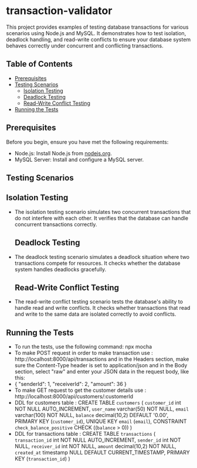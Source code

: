 # transaction-validator

This project provides examples of testing database transactions for various scenarios using Node.js and MySQL. It demonstrates how to test isolation, deadlock handling, and read-write conflicts to ensure your database system behaves correctly under concurrent and conflicting transactions.

## Table of Contents

- [Prerequisites](#prerequisites)
- [Testing Scenarios](#testing-scenarios)
  - [Isolation Testing](#isolation-testing)
  - [Deadlock Testing](#deadlock-testing)
  - [Read-Write Conflict Testing](#read-write-conflict-testing)
- [Running the Tests](#running-the-tests)

## Prerequisites

Before you begin, ensure you have met the following requirements:

- Node.js: Install Node.js from [nodejs.org](https://nodejs.org/).
- MySQL Server: Install and configure a MySQL server.

## Testing Scenarios

   ## Isolation Testing
-  The isolation testing scenario simulates two concurrent transactions that do not interfere with each other. It verifies that the database can handle concurrent transactions correctly.

   ## Deadlock Testing
-  The deadlock testing scenario simulates a deadlock situation where two transactions compete for resources. It checks whether the database system handles deadlocks gracefully.

   ## Read-Write Conflict Testing
-  The read-write conflict testing scenario tests the database's ability to handle read and write conflicts. It checks whether transactions that read and write to the same data are isolated correctly to avoid conflicts.
 
## Running the Tests

   - To run the tests, use the following command: npx mocha
   - To make POST request in order to make transaction use : http://localhost:8000/api/transactions and in the Headers section, make sure the Content-Type header is set to application/json and in the Body section, select "raw" and enter your JSON data in the request body, like this:
   - {
        "senderId": 1,
        "receiverId": 2,
        "amount": 36
     }
   - To make GET request to get the customer details use : http://localhost:8000/api/customers/:customerId
   - DDL for customers table : CREATE TABLE `customers` (
                                  `customer_id` int NOT NULL AUTO_INCREMENT,
                                  `user_name` varchar(50) NOT NULL,
                                  `email` varchar(100) NOT NULL,
                                  `balance` decimal(10,2) DEFAULT '0.00',
                                  PRIMARY KEY (`customer_id`),
                                  UNIQUE KEY `email` (`email`),
                                  CONSTRAINT `check_balance_positive` CHECK ((`balance` > 0))
                                )
   - DDL for transactions table : CREATE TABLE `transactions` (
                                    `transaction_id` int NOT NULL AUTO_INCREMENT,
                                    `sender_id` int NOT NULL,
                                    `receiver_id` int NOT NULL,
                                    `amount` decimal(10,2) NOT NULL,
                                    `created_at` timestamp NULL DEFAULT CURRENT_TIMESTAMP,
                                    PRIMARY KEY (`transaction_id`)
                                  ) 

     
